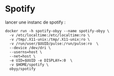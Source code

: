 # Spotify
lancer une instanc de spotify : 

```console
docker run -h spotify-obyy --name spotify-obyy \
  -v /etc/localtime:/etc/localtime:ro \
  -v /tmp/.X11-unix:/tmp/.X11-unix:ro \
  -v /run/user/$UUID/pulse:/run/pulse:ro  \
  --device /dev/dri \
  --userns=host \
  --net=host \
  -e UID=$UUID -e DISPLAY=:0  \
  -v $HOME/spotify \
  obyy/spotify
```
